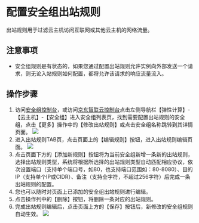 # 配置安全组出站规则
出站规则用于过滤云主机访问互联网或其他云主机的网络流量。

## 注意事项
* 安全组规则是有状态的，如果您通过配置出站规则允许实例向外部发送一个请求，则无论入站规则如何配置，都将允许该请求的响应流量流入。
## 操作步骤
1. 访问[安全组控制台](https://cns-console.jdcloud.com/host/netSecurity/list)，或访问[京东智联云控制台](https://console.jdcloud.com/overview)点击左侧导航栏【弹性计算】-【云主机】-【安全组】进入安全组列表页，找到需要配置出站规则的安全组，点击【更多】操作中的【修改出站规则】或点击安全组名称跳转到其详情页面。
![](../../../../../image/vm/Operation-Guide-SG-outbound1.png)
2. 进入出站规则TAB页，点击页面上的【编辑规则】按钮，进入出站规则编辑页面。
![](../../../../../image/vm/Operation-Guide-SG-outbound2.png)
3. 点击页面下方的【添加新规则】按钮将为当前安全组新增一条新的出站规则，选择出站规则类型，系统将根据所选择的出站规则类型自动匹配相应协议，依次设置端口（支持单个端口号，如80，也支持端口范围如：80-8080）、目的IP（支持单个IP或CIDR）、备注（支持全字符，不超过256字符）后完成一条出站规则的配置。
4. 您也可以随时对页面上已添加的安全组出站规则进行编辑。
5. 点击操作列中的【删除】按钮，将删除一条对应的出站规则。
6. 完成出站规则编辑后，点击页面上方的【保存】按钮后，新修改的安全组规则自动生效。
![](../../../../../image/vm/Operation-Guide-SG-outbound3.png)


  [1]: ./images/Operation-Guide-SG-outbound1.png "Operation-Guide-SG-outbound1.png"
  [2]: ./images/Operation-Guide-SG-outbound1.png "Operation-Guide-SG-outbound1.png"
  [3]: ./images/Operation-Guide-SG-outbound1.png "Operation-Guide-SG-outbound1.png"
  [4]: ./images/Operation-Guide-SG-outbound2.png "Operation-Guide-SG-outbound2.png"
  [5]: ./images/Operation-Guide-SG-outbound3.png "Operation-Guide-SG-outbound3.png"
